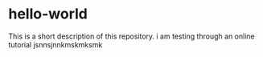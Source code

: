 # hello-world
This is a short description of this repository. i am testing through an online tutorial
jsnnsjnnkmskmksmk

